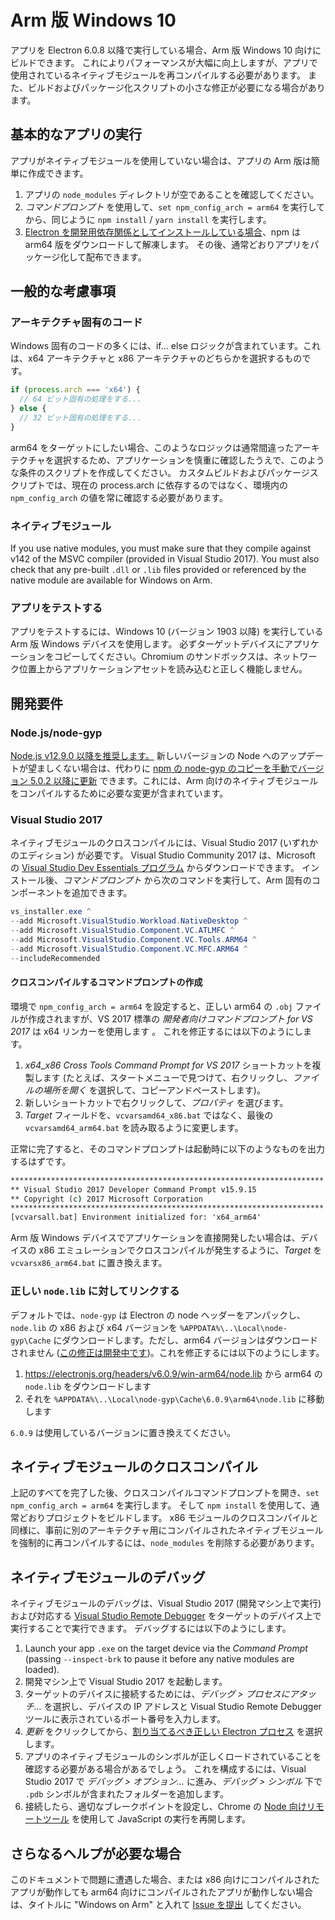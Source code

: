 # Arm 版 Windows 10

アプリを Electron 6.0.8 以降で実行している場合、Arm 版 Windows 10 向けにビルドできます。 これによりパフォーマンスが大幅に向上しますが、アプリで使用されているネイティブモジュールを再コンパイルする必要があります。 また、ビルドおよびパッケージ化スクリプトの小さな修正が必要になる場合があります。

## 基本的なアプリの実行
アプリがネイティブモジュールを使用していない場合は、アプリの Arm 版は簡単に作成できます。

1. アプリの `node_modules` ディレクトリが空であることを確認してください。
2. _コマンドプロンプト_ を使用して、`set npm_config_arch = arm64` を実行してから、同じように `npm install` / `yarn install` を実行します。
3. [Electron を開発用依存関係としてインストールしている場合](first-app.md)、npm は arm64 版をダウンロードして解凍します。 その後、通常どおりアプリをパッケージ化して配布できます。

## 一般的な考慮事項

### アーキテクチャ固有のコード

Windows 固有のコードの多くには、if... else ロジックが含まれています。これは、x64 アーキテクチャと x86 アーキテクチャのどちらかを選択するものです。

```js
if (process.arch === 'x64') {
  // 64 ビット固有の処理をする...
} else {
  // 32 ビット固有の処理をする...
}
```

arm64 をターゲットにしたい場合、このようなロジックは通常間違ったアーキテクチャを選択するため、アプリケーションを慎重に確認したうえで、このような条件のスクリプトを作成してください。 カスタムビルドおよびパッケージスクリプトでは、現在の process.arch に依存するのではなく、環境内の `npm_config_arch` の値を常に確認する必要があります。

### ネイティブモジュール
If you use native modules, you must make sure that they compile against v142 of the MSVC compiler (provided in Visual Studio 2017). You must also check that any pre-built `.dll` or `.lib` files provided or referenced by the native module are available for Windows on Arm.

### アプリをテストする
アプリをテストするには、Windows 10 (バージョン 1903 以降) を実行している Arm 版 Windows デバイスを使用します。 必ずターゲットデバイスにアプリケーションをコピーしてください。Chromium のサンドボックスは、ネットワーク位置上からアプリケーションアセットを読み込むと正しく機能しません。

## 開発要件
### Node.js/node-gyp

[Node.js v12.9.0 以降を推奨します。](https://nodejs.org/en/) 新しいバージョンの Node へのアップデートが望ましくない場合は、代わりに [npm の node-gyp のコピーを手動でバージョン 5.0.2 以降に更新](https://github.com/nodejs/node-gyp/wiki/Updating-npm's-bundled-node-gyp) できます。これには、Arm 向けのネイティブモジュールをコンパイルするために必要な変更が含まれています。

### Visual Studio 2017
ネイティブモジュールのクロスコンパイルには、Visual Studio 2017 (いずれかのエディション) が必要です。 Visual Studio Community 2017 は、Microsoft の [Visual Studio Dev Essentials プログラム](https://visualstudio.microsoft.com/dev-essentials/) からダウンロードできます。 インストール後、_コマンドプロンプト_ から次のコマンドを実行して、Arm 固有のコンポーネントを追加できます。

```powershell
vs_installer.exe ^
--add Microsoft.VisualStudio.Workload.NativeDesktop ^
--add Microsoft.VisualStudio.Component.VC.ATLMFC ^
--add Microsoft.VisualStudio.Component.VC.Tools.ARM64 ^
--add Microsoft.VisualStudio.Component.VC.MFC.ARM64 ^
--includeRecommended
```

#### クロスコンパイルするコマンドプロンプトの作成
環境で `npm_config_arch = arm64` を設定すると、正しい arm64 の `.obj` ファイルが作成されますが、VS 2017 標準の _開発者向けコマンドプロンプト for VS 2017_ は x64 リンカーを使用します 。 これを修正するには以下のようにします。

1. _x64_x86 Cross Tools Command Prompt for VS 2017_ ショートカットを複製します (たとえば、スタートメニューで見つけて、右クリックし、_ファイルの場所を開く_ を選択して、コピーアンドペーストします)。
2. 新しいショートカットで右クリックして、_プロパティ_ を選びます。
3. _Target_ フィールドを、`vcvarsamd64_x86.bat` ではなく、最後の`vcvarsamd64_arm64.bat` を読み取るように変更します。

正常に完了すると、そのコマンドプロンプトは起動時に以下のようなものを出力するはずです。

```bat
**********************************************************************
** Visual Studio 2017 Developer Command Prompt v15.9.15
** Copyright (c) 2017 Microsoft Corporation
**********************************************************************
[vcvarsall.bat] Environment initialized for: 'x64_arm64'
```

Arm 版 Windows デバイスでアプリケーションを直接開発したい場合は、デバイスの x86 エミュレーションでクロスコンパイルが発生するように、_Target_ を `vcvarsx86_arm64.bat` に置き換えます。

### 正しい `node.lib` に対してリンクする

デフォルトでは、`node-gyp` は Electron の node ヘッダーをアンパックし、`node.lib` の x86 および x64 バージョンを `%APPDATA%\..\Local\node-gyp\Cache` にダウンロードします。ただし、arm64 バージョンはダウンロードされません ([この修正は開発中です](https://github.com/nodejs/node-gyp/pull/1875))。これを修正するには以下のようにします。

1. https://electronjs.org/headers/v6.0.9/win-arm64/node.lib から arm64 の `node.lib` をダウンロードします
2. それを `%APPDATA%\..\Local\node-gyp\Cache\6.0.9\arm64\node.lib` に移動します

`6.0.9` は使用しているバージョンに置き換えてください。


## ネイティブモジュールのクロスコンパイル
上記のすべてを完了した後、クロスコンパイルコマンドプロンプトを開き、`set npm_config_arch = arm64` を実行します。 そして `npm install` を使用して、通常どおりプロジェクトをビルドします。 x86 モジュールのクロスコンパイルと同様に、事前に別のアーキテクチャ用にコンパイルされたネイティブモジュールを強制的に再コンパイルするには、`node_modules` を削除する必要があります。

## ネイティブモジュールのデバッグ

ネイティブモジュールのデバッグは、Visual Studio 2017 (開発マシン上で実行) および対応する [Visual Studio Remote Debugger](https://docs.microsoft.com/en-us/visualstudio/debugger/remote-debugging-cpp?view=vs-2019) をターゲットのデバイス上で実行することで実行できます。 デバッグするには以下のようにします。

1. Launch your app `.exe` on the target device via the _Command Prompt_ (passing `--inspect-brk` to pause it before any native modules are loaded).
2. 開発マシン上で Visual Studio 2017 を起動します。
3. ターゲットのデバイスに接続するためには、_デバッグ > プロセスにアタッチ..._ を選択し、デバイスの IP アドレスと Visual Studio Remote Debugger ツールに表示されているポート番号を入力します。
4. _更新_ をクリックしてから、[割り当てるべき正しい Electron プロセス](../development/debug-instructions-windows.md) を選択します。
5. アプリのネイティブモジュールのシンボルが正しくロードされていることを確認する必要がある場合があるでしょう。 これを構成するには、Visual Studio 2017 で _デバッグ > オプション..._ に進み、_デバッグ > シンボル_ 下で `.pdb` シンボルが含まれたフォルダーを追加します。
5. 接続したら、適切なブレークポイントを設定し、Chrome の [Node 向けリモートツール](debugging-main-process.md) を使用して JavaScript の実行を再開します。

## さらなるヘルプが必要な場合
このドキュメントで問題に遭遇した場合、または x86 向けにコンパイルされたアプリが動作しても arm64 向けにコンパイルされたアプリが動作しない場合は、タイトルに "Windows on Arm" と入れて [Issue を提出](../development/issues.md) してください。
